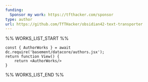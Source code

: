```yaml
---
funding:
  Sponsor my work: https://tfthacker.com/sponsor
type: author
url: https://github.com/TfTHacker/obsidian42-text-transporter
---
```



%% WORKS_LIST_START %%

```datacorejsx
const { AuthorWorks } = await dc.require('basement/datacore/authors.jsx');
return function View() {
    return <AuthorWorks/>
}
```
%% WORKS_LIST_END %%